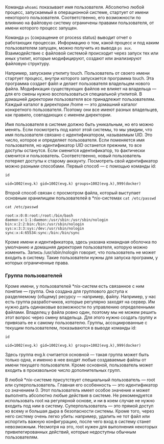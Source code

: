 Команда `whoami` показывает имя пользователя. 
Абсолютно любой процесс, запускаемый в операционной системе, стартует от имени некоторого пользователя. Соответственно, его возможности по влиянию на файловую систему ограничены правами пользователя, от имени которого процесс запущен.

Команда `ps` (сокращение от process status) выводит отчет о работающих процессах. Информацию о том, какой процесс и под каким пользователем запущен, можно получить из вывода `ps aux`.
Взаимодействие с файловой системой происходит через запуск тех или иных утилит, которые модифицируют, создают или анализируют файловую структуру.

Например, запускаем утилиту touch. Пользователь от своего имени стартует процесс, внутри которого запускается программа touch. Эта программа создает файл и делает пользователя владельцем нового файла.
Модификация существующих файлов не влияет на владельца — для его смены нужно воспользоваться специальной утилитой. В домашней директории пользователя все принадлежит пользователям. Каждый каталог в директории /home — это домашний каталог конкретного пользователя. Поэтому они все имеют разных владельцев, как правило, совпадающих с именем директории.

Имя пользователя в системе должно быть уникальным, но его можно менять. Если посмотреть под капот этой системы, то мы увидим, что имя пользователя связано с идентификатором, называемым UID. Это число, которое и определяет пользователя. Если поменяется имя пользователя, но идентификатор UID останется прежним, то все доступы останутся. Если сменится идентификатор, то фактически сменится и пользователь. Соответственно, новый пользователь потеряет доступы к старому аккаунту.
Посмотреть свой идентификатор можно разными способами. Первый способ — с помощью команды id:
```
id

uid=1002(evg.k) gid=1002(evg.k) groups=1002(evg.k),999(docker)

```
Второй способ связан с просмотром файла, который выступает основным хранилищем пользователей в *nix-системах `cat /etc/passwd`
```
cat /etc/passwd

root:x:0:0:root:/root:/bin/bash
daemon:x:1:1:daemon:/usr/sbin:/usr/sbin/nologin
bin:x:2:2:bin:/bin:/usr/sbin/nologin
sys:x:3:3:sys:/dev:/usr/sbin/nologin
sync:x:4:65534:sync:/bin:/bin/sync
```
Кроме имени и идентификатора, здесь указана командная оболочка по умолчанию и домашняя директория пользователя, которую можно изменить. Запись /usr/sbin/nologin говорит, что пользователь не может входить в систему. Такие пользователи нужны для запуска программ, у которых ограниченные права.

### Группа пользователей
Кроме имени, у пользователей *nix-систем есть связанное с ним понятие — группа. Она создана для группового доступа к разделяемому (общему) ресурсу — например, файлу.
Например, у нас есть группа разработчиков, которые регулярно заходят на сервер. Им нужно дать одинаковые возможности по управлению определенными файлами. Владелец у файла ровно один, поэтому мы не можем решить этот вопрос через смену владельца. Для этого нужно создать группу и привязать ее к самому пользователю.
Группы, ассоциированные с текущим пользователем, показываются в выводе команды id:
```
id

uid=1002(evg.k) gid=1002(evg.k) groups=1002(evg.k),999(docker)
```
Здесь группа evg.k считается основной — такая группа может быть только одна, и именно в нее входят любые создаваемые файлы от имени текущего пользователя. Кроме основной, пользователь может входить в произвольное число дополнительных групп.

В любой *nix-системе присутствует специальный пользователь — root или суперпользователь. Главная его особенность — это идентификатор со значением 0. Этот пользователь имеет особое значение и может выполнять абсолютно любые действия в системе. Не рекомендуется использовать root на регулярной основе, и ни в коем случае не нужно входить под ним в систему. Суперпользователь — это прямой доступ ко всему и большая дыра в безопасности системы. Кроме того, через него систему очень легко убить: например, удалить не тот файл или испортить важную конфигурацию, после чего вход в систему станет невозможным.
Несмотря на это, root нужен для выполнения некоторых привилегированных действий, которые недоступны обычным пользователям.

